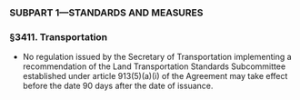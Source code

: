 ### SUBPART 1—STANDARDS AND MEASURES

### §3411. Transportation
* No regulation issued by the Secretary of Transportation implementing a recommendation of the Land Transportation Standards Subcommittee established under article 913(5)(a)(i) of the Agreement may take effect before the date 90 days after the date of issuance.